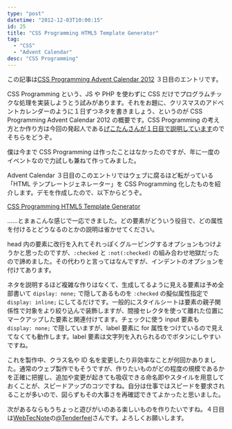 ```yaml
---
type: "post"
datetime: "2012-12-03T10:00:15"
id: 25
title: "CSS Programming HTML5 Template Generator"
tag:
  - "CSS"
  - "Advent Calendar"
desc: "CSS Programming"
---
```


この記事は[CSS Programming Advent Calendar 2012](http://www.adventar.org/calendars/2) ３日目のエントリです。

CSS Programming という、JS や PHP を使わずに CSS だけでプログラムチックな処理を実装しようとう試みがあります。それをお題に、クリスマスのアドベントカレンダーのように１日ずつネタを書きましょう、というのが CSS Programming Advent Calendar 2012 の概要です。CSS Programming の考え方とか作り方は今回の発起人である[げこたんさんが１日目で説明しています](http://geckotang.tumblr.com/post/36885315563/1-css-programming-advent-calendar-2012)のでそちらをどうぞ。

僕は今まで CSS Programming は作ったことはなかったのですが、年に一度のイベントなので力試しも兼ねて作ってみました。

Advent Calendar ３日目のこのエントリではウェブに腐るほど転がっている「HTML テンプレートジェネレーター」を CSS Programming 化したものを紹介します。デモを作成したので、以下からどうぞ。

[CSS Programming HTML5 Template Generator](http://lab.dskd.jp/cphtg/)

......とまぁこんな感じで一応できました。どの要素がどういう役目で、どの属性を付けるとどうなるのとかの説明は省かせてください。

head 内の要素に改行を入れてそれっぽくグルーピングするオプションもつけようかと思ったのですが、`:checked` と `:not(:checked)` の組み合わせ地獄だったので諦めました。その代わりと言ってはなんですが、インデントのオプションを付けてあります。

ネタを説明するほど複雑な作りはなくて、生成してるように見える要素は予め全部書いて `dipslay: none;` で隠してあるものを `:checked` の擬似属性指定で `display: inline;` にしてるだけです。一般的にスタイルシートは要素の親子関係性で対象をより絞り込んで装飾しますが、間接セレクタを使って離れた位置にマークアップした要素と関連付けてます。チェックに使う input 要素も `display: none;` で隠していますが、label 要素に for 属性をつけているので見えてなくても動作します。label 要素は文字列を入れられるのでボタンにしやすいですね。

これを製作中、クラス名や ID 名を変更したり非効率なことが何回かありました。通常のウェブ製作でもそうですが、作りたいものがどの程度の規模であるかを正確に把握し、追加や変更が起きても吸収できる命名即やスタイルを用意しておくことが、スピードアップのコツですね。自分は仕事ではスピードを要求されることが多いので、図らずもその大事さを再確認できてよかったと思いました。

次があるならもうちょっと遊びがいのある楽しいものを作りたいですね。４日目は[WebTecNote](http://tenderfeel.xsrv.jp/)の[@Tenderfeel](https://twitter.com/Tenderfeel)さんです。よろしくお願いします。
